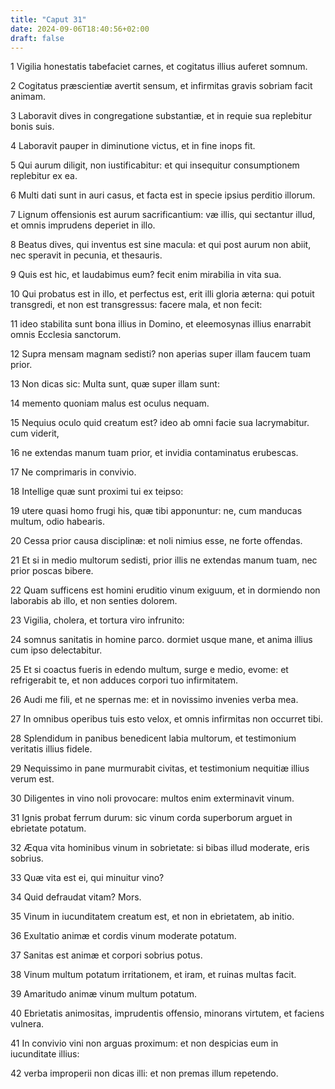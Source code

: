 ```yaml
---
title: "Caput 31"
date: 2024-09-06T18:40:56+02:00
draft: false
---
```




1 Vigilia honestatis tabefaciet carnes, et cogitatus illius auferet somnum.

2 Cogitatus præscientiæ avertit sensum, et infirmitas gravis sobriam facit animam.

3 Laboravit dives in congregatione substantiæ, et in requie sua replebitur bonis suis.

4 Laboravit pauper in diminutione victus, et in fine inops fit.

5 Qui aurum diligit, non iustificabitur: et qui insequitur consumptionem replebitur ex ea.

6 Multi dati sunt in auri casus, et facta est in specie ipsius perditio illorum.

7 Lignum offensionis est aurum sacrificantium: væ illis, qui sectantur illud, et omnis imprudens deperiet in illo.

8 Beatus dives, qui inventus est sine macula: et qui post aurum non abiit, nec speravit in pecunia, et thesauris.

9 Quis est hic, et laudabimus eum? fecit enim mirabilia in vita sua.

10 Qui probatus est in illo, et perfectus est, erit illi gloria æterna: qui potuit transgredi, et non est transgressus: facere mala, et non fecit:

11 ideo stabilita sunt bona illius in Domino, et eleemosynas illius enarrabit omnis Ecclesia sanctorum.

12 Supra mensam magnam sedisti? non aperias super illam faucem tuam prior.

13 Non dicas sic: Multa sunt, quæ super illam sunt:

14 memento quoniam malus est oculus nequam.

15 Nequius oculo quid creatum est? ideo ab omni facie sua lacrymabitur. cum viderit,

16 ne extendas manum tuam prior, et invidia contaminatus erubescas.

17 Ne comprimaris in convivio.

18 Intellige quæ sunt proximi tui ex teipso:

19 utere quasi homo frugi his, quæ tibi apponuntur: ne, cum manducas multum, odio habearis.

20 Cessa prior causa disciplinæ: et noli nimius esse, ne forte offendas.

21 Et si in medio multorum sedisti, prior illis ne extendas manum tuam, nec prior poscas bibere.

22 Quam sufficens est homini eruditio vinum exiguum, et in dormiendo non laborabis ab illo, et non senties dolorem.

23 Vigilia, cholera, et tortura viro infrunito:

24 somnus sanitatis in homine parco. dormiet usque mane, et anima illius cum ipso delectabitur.

25 Et si coactus fueris in edendo multum, surge e medio, evome: et refrigerabit te, et non adduces corpori tuo infirmitatem.

26 Audi me fili, et ne spernas me: et in novissimo invenies verba mea.

27 In omnibus operibus tuis esto velox, et omnis infirmitas non occurret tibi.

28 Splendidum in panibus benedicent labia multorum, et testimonium veritatis illius fidele.

29 Nequissimo in pane murmurabit civitas, et testimonium nequitiæ illius verum est.

30 Diligentes in vino noli provocare: multos enim exterminavit vinum.

31 Ignis probat ferrum durum: sic vinum corda superborum arguet in ebrietate potatum.

32 Æqua vita hominibus vinum in sobrietate: si bibas illud moderate, eris sobrius.

33 Quæ vita est ei, qui minuitur vino?

34 Quid defraudat vitam? Mors.

35 Vinum in iucunditatem creatum est, et non in ebrietatem, ab initio.

36 Exultatio animæ et cordis vinum moderate potatum.

37 Sanitas est animæ et corpori sobrius potus.

38 Vinum multum potatum irritationem, et iram, et ruinas multas facit.

39 Amaritudo animæ vinum multum potatum.

40 Ebrietatis animositas, imprudentis offensio, minorans virtutem, et faciens vulnera.

41 In convivio vini non arguas proximum: et non despicias eum in iucunditate illius:

42 verba improperii non dicas illi: et non premas illum repetendo.


